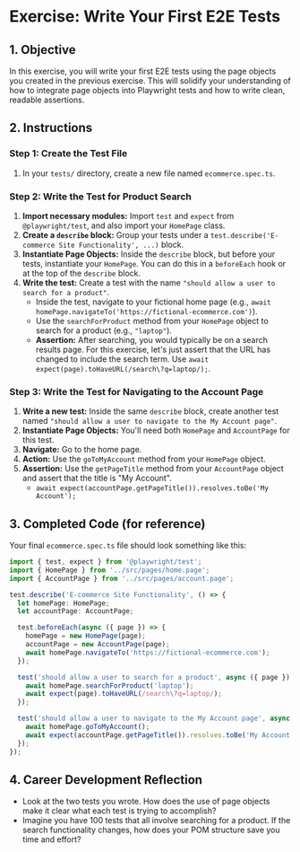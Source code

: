 # Exercise: Write Your First E2E Tests

## 1. Objective

In this exercise, you will write your first E2E tests using the page objects you created in the previous exercise. This will solidify your understanding of how to integrate page objects into Playwright tests and how to write clean, readable assertions.

## 2. Instructions

### Step 1: Create the Test File

1.  In your `tests/` directory, create a new file named `ecommerce.spec.ts`.

### Step 2: Write the Test for Product Search

1.  **Import necessary modules:** Import `test` and `expect` from `@playwright/test`, and also import your `HomePage` class.
2.  **Create a `describe` block:** Group your tests under a `test.describe('E-commerce Site Functionality', ...)` block.
3.  **Instantiate Page Objects:** Inside the `describe` block, but before your tests, instantiate your `HomePage`. You can do this in a `beforeEach` hook or at the top of the `describe` block.
4.  **Write the test:** Create a test with the name `"should allow a user to search for a product"`.
    -   Inside the test, navigate to your fictional home page (e.g., `await homePage.navigateTo('https://fictional-ecommerce.com')`).
    -   Use the `searchForProduct` method from your `HomePage` object to search for a product (e.g., `"laptop"`).
    -   **Assertion:** After searching, you would typically be on a search results page. For this exercise, let's just assert that the URL has changed to include the search term. Use `await expect(page).toHaveURL(/search\?q=laptop/);`.

### Step 3: Write the Test for Navigating to the Account Page

1.  **Write a new test:** Inside the same `describe` block, create another test named `"should allow a user to navigate to the My Account page"`.
2.  **Instantiate Page Objects:** You'll need both `HomePage` and `AccountPage` for this test.
3.  **Navigate:** Go to the home page.
4.  **Action:** Use the `goToMyAccount` method from your `HomePage` object.
5.  **Assertion:** Use the `getPageTitle` method from your `AccountPage` object and assert that the title is "My Account".
    -   `await expect(accountPage.getPageTitle()).resolves.toBe('My Account');`

## 3. Completed Code (for reference)

Your final `ecommerce.spec.ts` file should look something like this:

```typescript
import { test, expect } from '@playwright/test';
import { HomePage } from '../src/pages/home.page';
import { AccountPage } from '../src/pages/account.page';

test.describe('E-commerce Site Functionality', () => {
  let homePage: HomePage;
  let accountPage: AccountPage;

  test.beforeEach(async ({ page }) => {
    homePage = new HomePage(page);
    accountPage = new AccountPage(page);
    await homePage.navigateTo('https://fictional-ecommerce.com');
  });

  test('should allow a user to search for a product', async ({ page }) => {
    await homePage.searchForProduct('laptop');
    await expect(page).toHaveURL(/search\?q=laptop/);
  });

  test('should allow a user to navigate to the My Account page', async () => {
    await homePage.goToMyAccount();
    await expect(accountPage.getPageTitle()).resolves.toBe('My Account');
  });
});
```

## 4. Career Development Reflection

-   Look at the two tests you wrote. How does the use of page objects make it clear what each test is trying to accomplish?
-   Imagine you have 100 tests that all involve searching for a product. If the search functionality changes, how does your POM structure save you time and effort?
